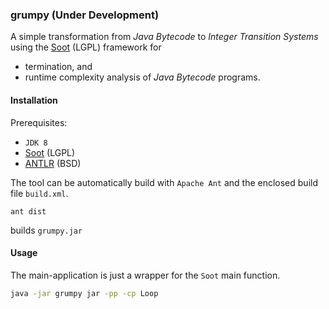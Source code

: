### grumpy (Under Development)

A simple transformation from _Java Bytecode_ to _Integer Transition Systems_
using the [Soot](https://sable.github.io/soot) (LGPL) framework for 
  * termination, and
  * runtime complexity analysis of _Java Bytecode_ programs.

#### Installation

Prerequisites: 
  * `JDK 8`
  * [Soot](https://sable.github.io/soot) (LGPL) 
  * [ANTLR](https://www.antlr.org) (BSD) 

The tool can
be automatically build with `Apache Ant` and the enclosed build file
`build.xml`.
```
ant dist
```
builds `grumpy.jar`


#### Usage

The main-application is just a wrapper for the `Soot` main function.
```bash
java -jar grumpy jar -pp -cp Loop
```

